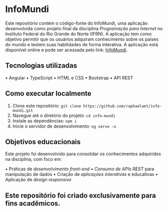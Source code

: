 # InfoMundi

Este repositório contém o código-fonte do InfoMundi, uma aplicação desenvolvida como projeto final da disciplina *Programação para Internet* no Instituto Federal do Rio Grande do Norte (IFRN). A aplicação tem como objetivo permitir que os usuários adquiram conhecimento sobre os países do mundo e testem suas habilidades de forma interativa.
A aplicação está disponível online e pode ser acessada pelo link: [InfoMundi](https://info-mundi.vercel.app/).

## Tecnologias utilizadas

• Angular
• TypeScript
• HTML e CSS
• Bootstrap
• API REST

## Como executar localmente

1. Clone este repositório: `git clone https://github.com/raphaelaet/info-mundi.git`
2. Navegue até o diretório do projeto: `cd info-mundi`
3. Instale as dependências: `npm i`
4. Inicie o servidor de desenvolvimento: `ng serve -o`

## Objetivos educacionais

Este projeto foi desenvolvido para consolidar os conhecimentos adquiridos na disciplina, com foco em:

• Práticas de *desenvolvimento front-end*
• *Consumo de APIs REST* para manipulação de dados
• Criação de *aplicações interativas* e educativas
• Aplicação de *design responsivo*

## Este repositório foi criado exclusivamente para fins acadêmicos.
